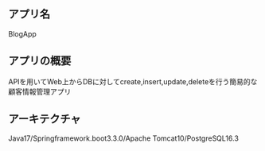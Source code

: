 ## アプリ名
BlogApp

## アプリの概要
APIを用いてWeb上からDBに対してcreate,insert,update,deleteを行う簡易的な顧客情報管理アプリ

## アーキテクチャ
Java17/Springframework.boot3.3.0/Apache Tomcat10/PostgreSQL16.3

